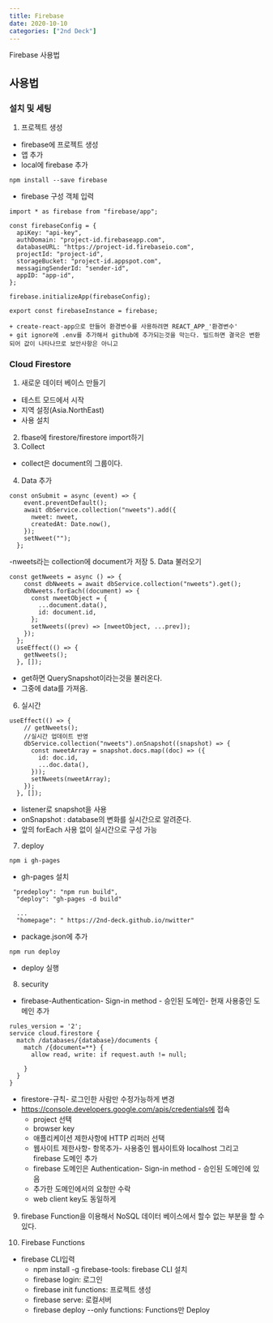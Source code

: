 ```yaml
---
title: Firebase
date: 2020-10-10
categories: ["2nd Deck"]
---
```


Firebase 사용법

## 사용법

### 설치 및 세팅

1. 프로젝트 생성

- firebase에 프로젝트 생성
- 앱 추가
- local에 firebase 추가

```
npm install --save firebase
```

- firebase 구성 객체 입력

```
import * as firebase from "firebase/app";

const firebaseConfig = {
  apiKey: "api-key",
  authDomain: "project-id.firebaseapp.com",
  databaseURL: "https://project-id.firebaseio.com",
  projectId: "project-id",
  storageBucket: "project-id.appspot.com",
  messagingSenderId: "sender-id",
  appID: "app-id",
};

firebase.initializeApp(firebaseConfig);

export const firebaseInstance = firebase;
```

    + create-react-app으로 만들어 환경변수를 사용하려면 REACT_APP_'환경변수'
    + git ignore에 .env를 추가해서 github에 추가되는것을 막는다. 빌드하면 결국은 변환되어 값이 나타나므로 보안사항은 아니고

### Cloud Firestore

1. 새로운 데이터 베이스 만들기

- 테스트 모드에서 시작
- 지역 설정(Asia.NorthEast)
- 사용 설치

2. fbase에 firestore/firestore import하기
3. Collect

- collect은 document의 그룹이다.

4. Data 추가

```
const onSubmit = async (event) => {
    event.preventDefault();
    await dbService.collection("nweets").add({
      nweet: nweet,
      createdAt: Date.now(),
    });
    setNweet("");
  };
```

-nweets라는 collection에 document가 저장 5. Data 불러오기

```
const getNweets = async () => {
    const dbNweets = await dbService.collection("nweets").get();
    dbNweets.forEach((document) => {
      const nweetObject = {
        ...document.data(),
        id: document.id,
      };
      setNweets((prev) => [nweetObject, ...prev]);
    });
  };
  useEffect(() => {
    getNweets();
  }, []);
```

- get하면 QuerySnapshot이라는것을 불러온다.
- 그중에 data를 가져옴.

6. 실시간

```
useEffect(() => {
    // getNweets();
    //실시간 업데이트 반영
    dbService.collection("nweets").onSnapshot((snapshot) => {
      const nweetArray = snapshot.docs.map((doc) => ({
        id: doc.id,
        ...doc.data(),
      }));
      setNweets(nweetArray);
    });
  }, []);
```

- listener로 snapshot을 사용
- onSnapshot : database의 변화를 실시간으로 알려준다.
- 앞의 forEach 사용 없이 실시간으로 구성 가능

7. deploy

```
npm i gh-pages
```

- gh-pages 설치

```
 "predeploy": "npm run build",
  "deploy": "gh-pages -d build"

  ...
  "homepage": " https://2nd-deck.github.io/nwitter"
```

- package.json에 추가

```
npm run deploy
```

- deploy 실행

8. security

- firebase-Authentication- Sign-in method - 승인된 도메인- 현재 사용중인 도메인 추가

```
rules_version = '2';
service cloud.firestore {
  match /databases/{database}/documents {
    match /{document=**} {
      allow read, write: if request.auth != null;

    }
  }
}
```

- firestore-규칙- 로그인한 사람만 수정가능하게 변경
- https://console.developers.google.com/apis/credentials에 접속
  - project 선택
  - browser key
  - 애플리케이션 제한사항에 HTTP 리퍼러 선택
  - 웹사이트 제한사항- 항목추가- 사용중인 웹사이트와 localhost 그리고 firebase 도메인 추가
  - firebase 도메인은 Authentication- Sign-in method - 승인된 도메인에 있음
  - 추가한 도메인에서의 요청만 수락
  - web client key도 동일하게

9. firebase Function을 이용해서 NoSQL 데이터 베이스에서 할수 없는 부분을 할 수 있다.

10. Firebase Functions

- firebase CLI입력
  - npm install -g firebase-tools: firebase CLI 설치
  - firebase login: 로그인
  - firebase init functions: 프로젝트 생성
  - firebase serve: 로컬서버
  - firebase deploy --only functions: Functions만 Deploy
